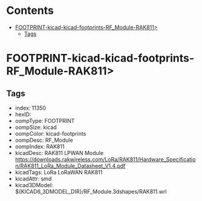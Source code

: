 



Contents
========

* [FOOTPRINT-kicad-kicad-footprints-RF_Module-RAK811>](#footprint-kicad-kicad-footprints-rf_module-rak811)
	* [Tags](#tags)

# FOOTPRINT-kicad-kicad-footprints-RF_Module-RAK811>

## Tags

- index: 11350
- hexID: 
- oompType: FOOTPRINT
- oompSize: kicad
- oompColor: kicad-footprints
- oompDesc: RF_Module
- oompIndex: RAK811
- kicadDesc: RAK811 LPWAN Module https://downloads.rakwireless.com/LoRa/RAK811/Hardware_Specification/RAK811_LoRa_Module_Datasheet_V1.4.pdf
- kicadTags: LoRa LoRaWAN RAK811
- kicadAttr: smd
- kicad3DModel: ${KICAD6_3DMODEL_DIR}/RF_Module.3dshapes/RAK811.wrl
